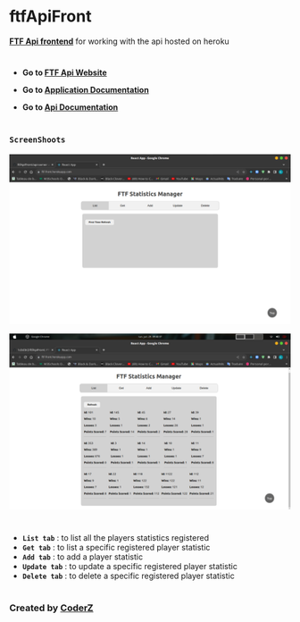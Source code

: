 # ftfApiFront

[**FTF Api frontend**](https://ftf-front.herokuapp.com) for working with the api hosted on heroku  

#

-   **Go to [**FTF Api Website**](https://ftf-front.herokuapp.com)**

-   **Go to [**Application Documentation**](https://github.com/1c0d3rZ/ftfApiFront/tree/main/client#readme)**

-   **Go to [**Api Documentation**](https://github.com/1c0d3rZ/ftfApiFront/tree/main/api-server#readme)**
#

###   `ScreenShoots`

![home](img.png)

![request](img2.png)

#

  - **`List tab`** : to list all the players statistics registered
  - **`Get tab`** : to list a specific registered player statistic
  - **`Add tab`** : to add a player statistic
  - **`Update tab`** : to update a specific registered player statistic
  - **`Delete tab`** : to delete a specific registered player statistic

#

###  Created by [CoderZ](https://github.com/1c0d3rZ)
